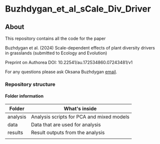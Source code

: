 # Buzhdygan_et_al_sCale_Div_Driver

## About

This repository contains all the code for the paper

Buzhdygan et al. (2024) Scale-dependent effects of plant diversity drivers in grasslands 
(submitted to Ecology and Evolution)

Preprint on Authorea DOI: 10.22541/au.172534860.07243481/v1

For any questions please ask Oksana Buzhdygan [email](mailto:oksana.buzh@fu-berlin.de).

### Repository structure


#### Folder information

| Folder         | What's inside                                  |
| -------------- | ---------------------------------------------- |
| analysis       | Analysis scripts for PCA and mixed models      |
| data           | Data that are used for analysis                |
| results        | Result outputs from the analysis               |
|                |                                                |